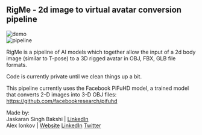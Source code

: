 ## RigMe - 2d image to virtual avatar conversion pipeline

![demo](https://github.com/tonightio/rigmebase/blob/main/demo.jpg) \
![pipeline](https://github.com/tonightio/rigmebase/blob/main/rigmepipeline.png)

RigMe is a pipeline of AI models which together allow the input of a 2d body image (similar to T-pose) to a 3D rigged avatar in OBJ, FBX, GLB file formats.

Code is currently private until we clean things up a bit.

 This pipeline currently uses the Facebook PiFuHD model, a trained model that converts 2-D images into 3-D OBJ files: https://github.com/facebookresearch/pifuhd
 
 
 Made by: \
 Jaskaran Singh Bakshi | <a href='https://www.linkedin.com/in/jas-bakshi'>LinkedIn</a> \
 Alex Ionkov | <a href='https://ionkov.tech'>Website</a> <a href='https://www.linkedin.com/in/aionkov'>LinkedIn</a> <a href='https://twitter.com/i0nif'>Twitter</a>
